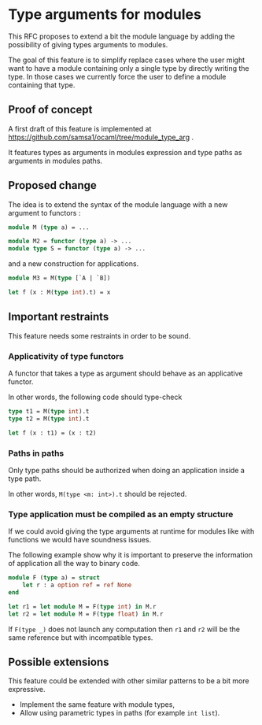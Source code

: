
# Type arguments for modules

This RFC proposes to extend a bit the module language by adding the possibility
of giving types arguments to modules.

The goal of this feature is to simplify replace cases where the user might want
to have a module containing only a single type by directly writing the type.
In those cases we currently force the user to define a module containing that
type.

## Proof of concept

A first draft of this feature is implemented at
https://github.com/samsa1/ocaml/tree/module_type_arg .

It features types as arguments in modules expression and type paths
as arguments in modules paths.

## Proposed change

The idea is to extend the syntax of the module language with a new argument to
functors :

```ocaml
module M (type a) = ...

module M2 = functor (type a) -> ...
module type S = functor (type a) -> ...
```

and a new construction for applications.

```ocaml
module M3 = M(type [`A | `B])

let f (x : M(type int).t) = x
```


## Important restraints

This feature needs some restraints in order to be sound.

### Applicativity of type functors

A functor that takes a type as argument should behave as an applicative functor.

In other words, the following code should type-check

```ocaml
type t1 = M(type int).t
type t2 = M(type int).t

let f (x : t1) = (x : t2)
```

### Paths in paths

Only type paths should be authorized when doing an application inside
a type path.

In other words, `M(type <m: int>).t` should be rejected.

### Type application must be compiled as an empty structure

If we could avoid giving the type arguments at runtime for modules like with
functions we would have soundness issues.

The following example show why it is important to preserve the information of
application all the way to binary code.

```ocaml
module F (type a) = struct
    let r : a option ref = ref None
end

let r1 = let module M = F(type int) in M.r
let r2 = let module M = F(type float) in M.r
```

If `F(type _)` does not launch any computation then `r1` and `r2` will be the
same reference but with incompatible types.

## Possible extensions

This feature could be extended with other similar patterns to be a bit more expressive.

- Implement the same feature with module types,
- Allow using parametric types in paths (for example `int list`).
